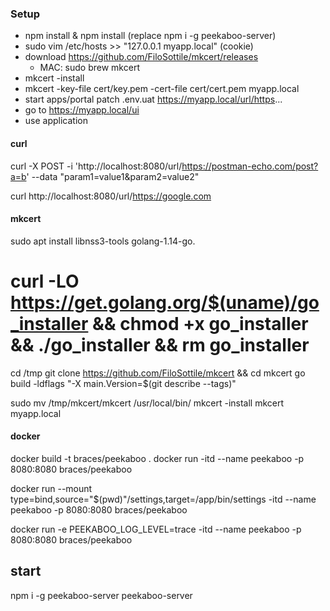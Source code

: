 ### Setup


- npm install & npm install (replace npm i -g peekaboo-server)
- sudo vim /etc/hosts >> "127.0.0.1 myapp.local" (cookie)
- download https://github.com/FiloSottile/mkcert/releases
  - MAC: sudo brew mkcert
- mkcert -install
- mkcert -key-file cert/key.pem -cert-file cert/cert.pem myapp.local
- start apps/portal patch .env.uat https://myapp.local/url/https...
- go to https://myapp.local/ui
- use application

#### curl

curl -X POST -i 'http://localhost:8080/url/https://postman-echo.com/post?a=b' --data "param1=value1&param2=value2"

curl http://localhost:8080/url/https://google.com

#### mkcert

sudo apt install libnss3-tools golang-1.14-go.

# curl -LO https://get.golang.org/$(uname)/go_installer && chmod +x go_installer && ./go_installer && rm go_installer
cd /tmp
git clone https://github.com/FiloSottile/mkcert && cd mkcert
go build -ldflags "-X main.Version=$(git describe --tags)"

sudo mv /tmp/mkcert/mkcert /usr/local/bin/
mkcert -install
mkcert myapp.local

#### docker

docker build -t braces/peekaboo .
docker run -itd --name peekaboo -p 8080:8080 braces/peekaboo

docker run --mount type=bind,source="$(pwd)"/settings,target=/app/bin/settings -itd --name peekaboo -p 8080:8080 braces/peekaboo

docker run -e PEEKABOO_LOG_LEVEL=trace -itd --name peekaboo -p 8080:8080 braces/peekaboo

## start

npm i -g peekaboo-server
peekaboo-server